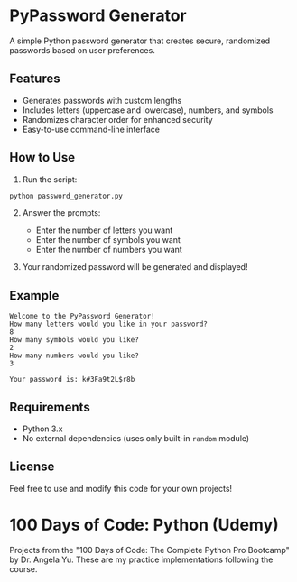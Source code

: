 # PyPassword Generator

A simple Python password generator that creates secure, randomized passwords based on user preferences.

## Features

- Generates passwords with custom lengths
- Includes letters (uppercase and lowercase), numbers, and symbols
- Randomizes character order for enhanced security
- Easy-to-use command-line interface

## How to Use

1. Run the script:
```bash
python password_generator.py
```

2. Answer the prompts:
   - Enter the number of letters you want
   - Enter the number of symbols you want
   - Enter the number of numbers you want

3. Your randomized password will be generated and displayed!

## Example

```
Welcome to the PyPassword Generator!
How many letters would you like in your password?
8
How many symbols would you like?
2
How many numbers would you like?
3

Your password is: k#3Fa9t2L$r8b
```

## Requirements

- Python 3.x
- No external dependencies (uses only built-in `random` module)

## License

Feel free to use and modify this code for your own projects!
# 100 Days of Code: Python (Udemy)
Projects from the "100 Days of Code: The Complete Python Pro Bootcamp" by Dr. Angela Yu.
These are my practice implementations following the course.
